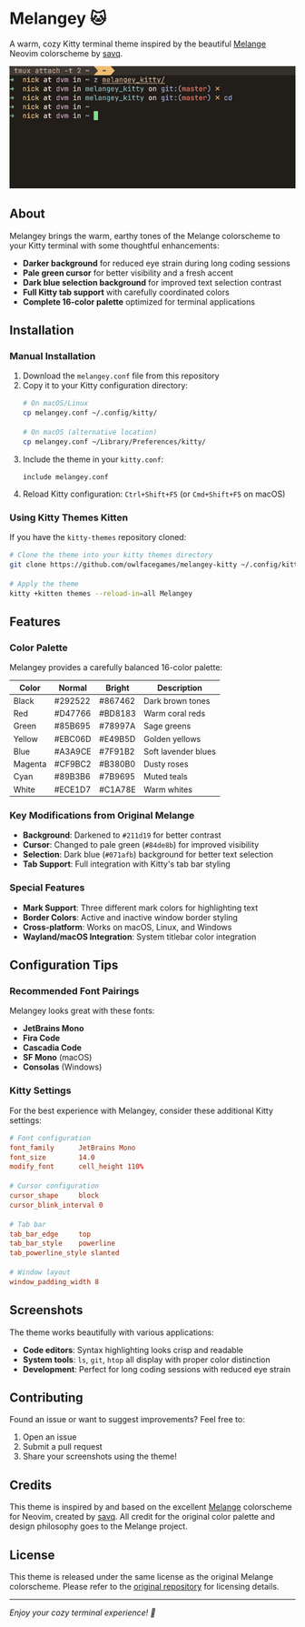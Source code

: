 # Melangey 🐱

A warm, cozy Kitty terminal theme inspired by the beautiful [Melange](https://github.com/savq/melange-nvim) Neovim colorscheme by [savq](https://github.com/savq).

![Melangey Preview](preview.png)

## About

Melangey brings the warm, earthy tones of the Melange colorscheme to your Kitty terminal with some thoughtful enhancements:

- **Darker background** for reduced eye strain during long coding sessions
- **Pale green cursor** for better visibility and a fresh accent
- **Dark blue selection background** for improved text selection contrast
- **Full Kitty tab support** with carefully coordinated colors
- **Complete 16-color palette** optimized for terminal applications

## Installation

### Manual Installation

1. Download the `melangey.conf` file from this repository
2. Copy it to your Kitty configuration directory:
   ```bash
   # On macOS/Linux
   cp melangey.conf ~/.config/kitty/
   
   # On macOS (alternative location)
   cp melangey.conf ~/Library/Preferences/kitty/
   ```
3. Include the theme in your `kitty.conf`:
   ```
   include melangey.conf
   ```
4. Reload Kitty configuration: `Ctrl+Shift+F5` (or `Cmd+Shift+F5` on macOS)

### Using Kitty Themes Kitten

If you have the `kitty-themes` repository cloned:

```bash
# Clone the theme into your kitty themes directory
git clone https://github.com/owlfacegames/melangey-kitty ~/.config/kitty/themes/melangey

# Apply the theme
kitty +kitten themes --reload-in=all Melangey
```

## Features

### Color Palette

Melangey provides a carefully balanced 16-color palette:

| Color   | Normal  | Bright  | Description |
|---------|---------|---------|-------------|
| Black   | #292522 | #867462 | Dark brown tones |
| Red     | #D47766 | #BD8183 | Warm coral reds |
| Green   | #85B695 | #78997A | Sage greens |
| Yellow  | #EBC06D | #E49B5D | Golden yellows |
| Blue    | #A3A9CE | #7F91B2 | Soft lavender blues |
| Magenta | #CF9BC2 | #B380B0 | Dusty roses |
| Cyan    | #89B3B6 | #7B9695 | Muted teals |
| White   | #ECE1D7 | #C1A78E | Warm whites |

### Key Modifications from Original Melange

- **Background**: Darkened to `#211d19` for better contrast
- **Cursor**: Changed to pale green (`#84de8b`) for improved visibility
- **Selection**: Dark blue (`#071afb`) background for better text selection
- **Tab Support**: Full integration with Kitty's tab bar styling

### Special Features

- **Mark Support**: Three different mark colors for highlighting text
- **Border Colors**: Active and inactive window border styling
- **Cross-platform**: Works on macOS, Linux, and Windows
- **Wayland/macOS Integration**: System titlebar color integration

## Configuration Tips

### Recommended Font Pairings

Melangey looks great with these fonts:
- **JetBrains Mono**
- **Fira Code**
- **Cascadia Code**
- **SF Mono** (macOS)
- **Consolas** (Windows)

### Kitty Settings

For the best experience with Melangey, consider these additional Kitty settings:

```conf
# Font configuration
font_family      JetBrains Mono
font_size        14.0
modify_font      cell_height 110%

# Cursor configuration
cursor_shape     block
cursor_blink_interval 0

# Tab bar
tab_bar_edge     top
tab_bar_style    powerline
tab_powerline_style slanted

# Window layout
window_padding_width 8
```

## Screenshots

The theme works beautifully with various applications:

- **Code editors**: Syntax highlighting looks crisp and readable
- **System tools**: `ls`, `git`, `htop` all display with proper color distinction
- **Development**: Perfect for long coding sessions with reduced eye strain

## Contributing

Found an issue or want to suggest improvements? Feel free to:

1. Open an issue
2. Submit a pull request
3. Share your screenshots using the theme!

## Credits

This theme is inspired by and based on the excellent [Melange](https://github.com/savq/melange-nvim) colorscheme for Neovim, created by [savq](https://github.com/savq). All credit for the original color palette and design philosophy goes to the Melange project.

## License

This theme is released under the same license as the original Melange colorscheme. Please refer to the [original repository](https://github.com/savq/melange-nvim) for licensing details.

---

*Enjoy your cozy terminal experience! 🌅*